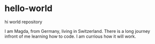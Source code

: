 # hello-world
hi world repository

I am Magda, from Germany, living in Switzerland. There is a long journey infront of me learning how to code. I am currious how it will work. 

